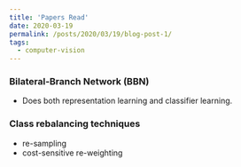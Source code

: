 ```yaml
---
title: 'Papers Read'
date: 2020-03-19
permalink: /posts/2020/03/19/blog-post-1/
tags:
  - computer-vision
---
```


### Bilateral-Branch Network (BBN)
- Does both representation learning and classifier learning.


### Class rebalancing techniques
- re-sampling
- cost-sensitive re-weighting




















